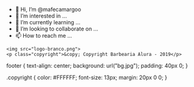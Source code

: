 - 👋 Hi, I’m @mafecamargoo
- 👀 I’m interested in ...
- 🌱 I’m currently learning ...
- 💞️ I’m looking to collaborate on ...
- 📫 How to reach me ...

<!---
mafecamargoo/mafecamargoo is a ✨ special ✨ repository because its `README.md` (this file) appears on your GitHub profile.
You can click the Preview link to take a look at your changes.
---><footer>
    <img src="logo-branco.png">
    <p class="copyright">&copy; Copyright Barbearia Alura - 2019</p>
</footer>

footer {
    text-align: center;
    background: url("bg.jpg");
    padding: 40px 0;
}

.copyright {
    color: #FFFFFF;
    font-size: 13px;
    margin: 20px 0 0;
}
